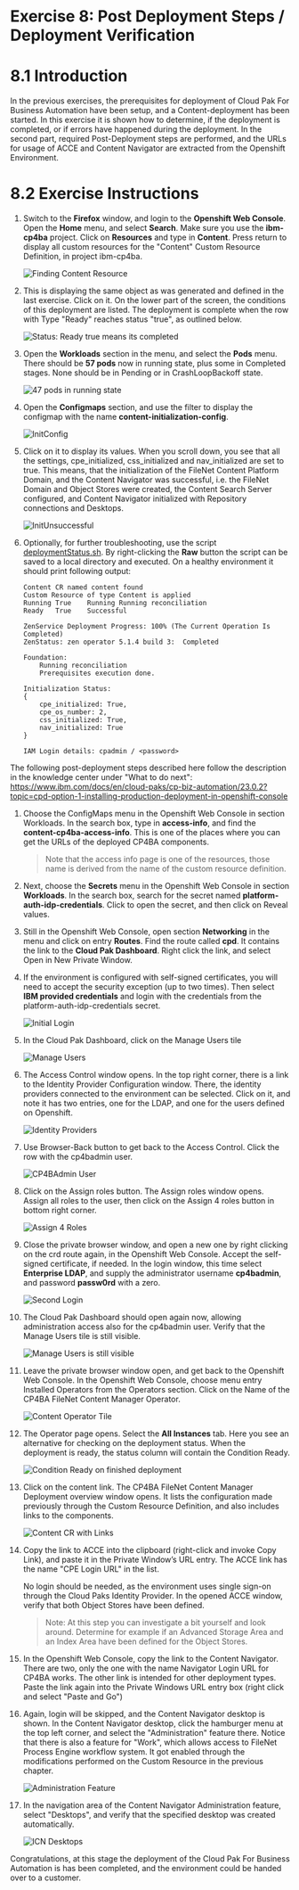 # Exercise 8: Post Deployment Steps / Deployment Verification

# 8.1 Introduction

In the previous exercises, the prerequisites for deployment of Cloud Pak For Business Automation have been setup, and a Content-deployment has been started. In this exercise it is shown how to determine, if the deployment is completed, or if errors have happened during the deployment. In the second part, required Post-Deployment steps are performed, and the URLs for usage of ACCE and Content Navigator are extracted from the Openshift Environment.

# 8.2 Exercise Instructions

1.	Switch to the **Firefox** window, and login to the **Openshift Web Console**. Open the **Home** menu, and select **Search**. Make sure you use the **ibm-cp4ba** project. Click on **Resources** and type in **Content**. Press return to display all custom resources for the "Content" Custom Resource Definition, in project ibm-cp4ba.

    ![Finding Content Resource](Images/8.2-Find-Content-Resource.png)
 
2.	This is displaying the same object as was generated and defined in the last exercise. Click on it. On the lower part of the screen, the conditions of this deployment are listed. The deployment is complete when the row with Type "Ready" reaches status "true", as outlined below.
 
    ![Status: Ready true means its completed](Images/8.2-status-ready.png)    
 
3.	Open the **Workloads** section in the menu, and select the **Pods** menu. There should be **57 pods** now in running state, plus some in Completed stages. None should be in Pending or in CrashLoopBackoff state.

    ![47 pods in running state](Images/8.2-47pods.png)		
	
4.  Open the **Configmaps** section, and use the filter to display the configmap with the name **content-initialization-config**. 

    ![InitConfig](Images/8.2-initialization-config.png)
	
5.  Click on it to display its values. When you scroll down, you see that all the settings, cpe_initialized, css_initialized and nav_initialized are set to true. This means, that the initialization of the FileNet Content Platform Domain, and the Content Navigator was successful, i.e. the FileNet Domain and Object Stores were created, the Content Search Server configured, and Content Navigator initialized with Repository connections and Desktops.
	
	![InitUnsuccessful](Images/8.2-init-successful.png)
	
	
4.  Optionally, for further troubleshooting, use the script [deploymentStatus.sh](LabData/deploymentStatus.sh). By right-clicking the **Raw**  button the script can be saved to a local directory and executed. On a healthy environment it should print following output:

    ```
    Content CR named content found
    Custom Resource of type Content is applied
    Running	True	Running	Running reconciliation
    Ready	True	Successful	

    ZenService Deployment Progress: 100% (The Current Operation Is Completed) 
    ZenStatus: zen operator 5.1.4 build 3:  Completed

    Foundation:
        Running reconciliation
        Prerequisites execution done.

    Initialization Status:
    {
        cpe_initialized: True,
        cpe_os_number: 2,
        css_initialized: True,
        nav_initialized: True
    }

    IAM Login details: cpadmin / <password>
    ````    	
    
    
The following post-deployment steps described here follow the description in the knowledge center under "What to do next": https://www.ibm.com/docs/en/cloud-paks/cp-biz-automation/23.0.2?topic=cpd-option-1-installing-production-deployment-in-openshift-console 

1.	Choose the ConfigMaps menu in the Openshift Web Console in section Workloads. In the search box, type in **access-info**, and find the **content-cp4ba-access-info**. This is one of the places where you can get the URLs of the deployed CP4BA components. 

    > Note that the access info page is one of the resources, those name is derived from the name of the custom resource definition.
	
6.	Next, choose the **Secrets** menu in the Openshift Web Console in section **Workloads**. In the search box, search for the secret named **platform-auth-idp-credentials**.  Click to open the secret, and then click on Reveal values. 

7.	Still in the Openshift Web Console, open section **Networking** in the menu and click on entry **Routes**. Find the route called **cpd**. It contains the link to the **Cloud Pak Dashboard**. Right click the link, and select Open in New Private Window. 

8.	If the environment is configured with self-signed certificates, you will need to accept the security exception (up to two times). Then select **IBM provided credentials** and login with the credentials from the  platform-auth-idp-credentials secret. 

    ![Initial Login](Images/8.2-Initial-login.png)
 
9.	In the Cloud Pak Dashboard, click on the Manage Users tile

    ![Manage Users](Images/8.2-Manage-Users.png)
 
10.	The Access Control window opens. In the top right corner, there is a link to the Identity Provider Configuration window. There, the identity providers connected to the environment can be selected. Click on it, and note it has two entries, one for the LDAP, and one for the users defined on Openshift. 

    ![Identity Providers](Images/8.2-IdentityProviders.png)
 
11.	Use Browser-Back button to get back to the Access Control. Click the row with the cp4badmin user. 
 
    ![CP4BAdmin User](Images/8.2-cp4badmin.png)
 
12.	Click on the Assign roles button. The Assign roles window opens.  Assign all roles to the user, then click on the Assign 4 roles button in bottom right corner.

    ![Assign 4 Roles](Images/8.2-assign-4-roles.png)
 
13.	Close the private browser window, and open a new one by right clicking on the crd route again, in the Openshift Web Console. Accept the self-signed certificate, if needed. 
In the login window, this time select **Enterprise LDAP**, and supply the administrator username **cp4badmin**, and password **passw0rd** with a zero. 

    ![Second Login](Images/8.2-second-login.png)
 
14.	The Cloud Pak Dashboard should open again now, allowing administration access also for the  cp4badmin user. Verify that the Manage Users tile is still visible.

    ![Manage Users is still visible](Images/8.2-manage-users-2.png)
 
15.	Leave the private browser window open, and get back to the Openshift Web Console. In the Openshift Web Console, choose menu entry Installed Operators from the Operators section.  Click on the Name of the CP4BA FileNet Content Manager Operator. 

    ![Content Operator Tile](Images/8.2-content-operator.png)
 
16.	The Operator page opens. Select the **All Instances** tab. Here you see an alternative for checking on the deployment status. When the deployment is ready, the status column will contain the Condition Ready.

    ![Condition Ready on finished deployment](Images/8.2-condition-ready.png)
 
17.	Click on the content link. The CP4BA FileNet Content Manager Deployment overview window opens. It lists the configuration made previously through the Custom Resource Definition, and also includes links to the components.

    ![Content CR with Links](Images/8.2-Content.png)
 
18.	Copy the link to ACCE into the clipboard (right-click and invoke Copy Link), and paste it in the Private Window’s URL entry. The ACCE link has the name "CPE Login URL" in the list.

    No login should be needed, as the environment uses single sign-on through the Cloud Paks Identity Provider. In the opened ACCE window, verify that both Object Stores have been defined. 

    > Note: At this step you can investigate a bit yourself and look around. Determine for example if an Advanced Storage Area and an Index Area have been defined for the Object Stores.
	
19.	In the Openshift Web Console, copy the link to the Content Navigator. There are two, only the one with the name Navigator Login URL for CP4BA works. The other link is intended for other deployment types. Paste the link again into the Private Windows URL entry box (right click and select "Paste and Go")

20. Again, login will be skipped, and the Content Navigator desktop is shown. In the Content Navigator desktop, click the hamburger menu at the top left corner, and select the "Administration" feature there. Notice that there is also a feature for "Work", which allows access to FileNet Process Engine workflow system. It got enabled through the modifications performed on the Custom Resource in the previous chapter.

    ![Administration Feature](Images/8.2-Administration.png)

21. In the navigation area of the Content Navigator Administration feature, select "Desktops", and verify that the specified desktop was created automatically.

    ![ICN Desktops](Images/8.2-Desktops.png)


Congratulations, at this stage the deployment of the Cloud Pak For Business Automation is has been completed, and the environment could be handed over to a customer. 
